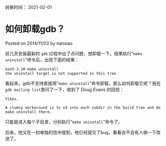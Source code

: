 转换时间： 2021-02-01

# 如何卸载gdb？
Posted on 2014/11/03 by nanxiao

前几天安装最新的 `gdb` 过程中出了点问题，想卸载一下。结果执行“`make uninstall`”命令后，出现下面的结果：
```
bash-3.2# make uninstall
the uninstall target is not supported in this tree
```
看起来，gdb不支持直接用“`make uninstall`”命令卸载，那么如何卸载它呢？我在`gdb mailing list`里问了一下，收到了 Doug Evans 的回信：
```
Yikes.

A clumsy workaround is to cd into each subdir in the build tree and do
make uninstall there.
```
只能是进入每个子目录，分别执行“`make uninstall`”命令了。

后来，他又在一封单独的信中提到，他已经提交了bug，看看会不会有人做一下改进了。
